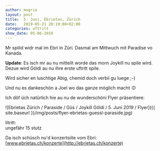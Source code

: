 ```yaml
---
author: mogria
layout: post
title:  5. Juni, Ebrietas, Zürich
date:   2019-05-21 20:19:08+02:00
categories: uftritt
show_date: 05-06-2019
---
```


Mr spilid widr mal im Ebri in Züri. Dasmal am Mittwuch mit Paradise vo Kanada.

**Update**: Es isch mr au nu mitteilt worde das morn Joykill nu spile wird. Dezue wird Göldi au nu ihre erste uftritt spile.


Wird sicher en luschtige Abig, chemid doch verbii gu luege ;-)

Und nu es dankeschön a Joel wo das ganze möglich macht :D

Ich döf üch natürlich hie au nu de wunderschöni Flyer präsentiere:

![Ebrietas Zürich / Paraside / Güs / Joykill Göldi / 5. Juni 2019 / Flyer]({{ site.baseurl }}/img/posts/flyer-ebrietas-guessl-paraside.jpg)

Iitritt:  
ungefähr 15 stutz 

Da isch schüsch nu'd konzertsiite vom Ebri:  
[www.ebrietas.ch/konzerte](http://ebrietas.ch/konzerte)

